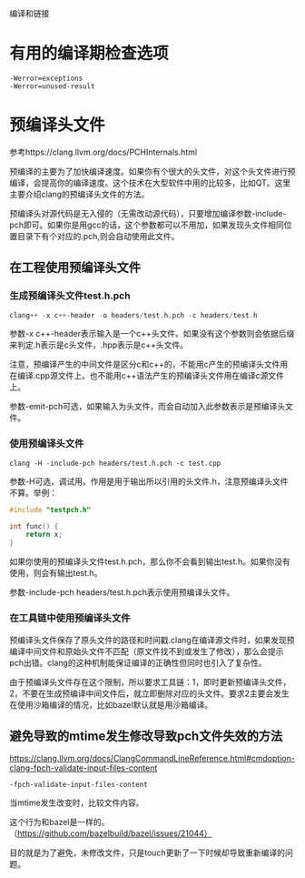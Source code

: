 编译和链接

# 有用的编译期检查选项

```
-Werror=exceptions
-Werror=unused-result
```



# 预编译头文件

参考https://clang.llvm.org/docs/PCHInternals.html

预编译的主要为了加快编译速度。如果你有个很大的头文件，对这个头文件进行预编译，会提高你的编译速度。这个技术在大型软件中用的比较多，比如QT。这里主要介绍clang的预编译头文件的方法。

预编译头对源代码是无入侵的（无需改动源代码），只要增加编译参数-include-pch即可。如果你是用gcc的话，这个参数都可以不用加，如果发现头文件相同位置目录下有个对应的.pch,则会自动使用此文件。

## 在工程使用预编译头文件

### 生成预编译头文件test.h.pch

```c++
clang++ -x c++-header -o headers/test.h.pch -c headers/test.h
```

参数-x c++-header表示输入是一个c++头文件。如果没有这个参数则会依据后缀来判定.h表示是c头文件，.hpp表示是c++头文件。

注意，预编译产生的中间文件是区分c和c++的，不能用c产生的预编译头文件用在编译.cpp源文件上。也不能用c++语法产生的预编译头文件用在编译c源文件上。

参数-emit-pch可选，如果输入为头文件，而会自动加入此参数表示是预编译头文件。

### 使用预编译头文件

```
clang -H -include-pch headers/test.h.pch -c test.cpp
```

参数-H可选，调试用。作用是用于输出所以引用的头文件.h，注意预编译头文件不算。举例：

```c++
#include "testpch.h"

int func() {
    return x;
}
```

如果你使用的预编译头文件test.h.pch，那么你不会看到输出test.h。如果你没有使用，则会有输出test.h。

参数-include-pch headers/test.h.pch表示使用预编译头文件。

### 在工具链中使用预编译头文件

预编译头文件保存了原头文件的路径和时间戳.clang在编译源文件时，如果发现预编译中间文件和原始头文件不匹配（原文件找不到或发生了修改），那么会提示pch出错。clang的这种机制能保证编译的正确性但同时也引入了复杂性。

由于预编译头文件存在这个限制，所以要求工具链：1，即时更新预编译头文件，2，不要在生成预编译中间文件后，就立即删除对应的头文件。要求2主要会发生在使用沙箱编译的情况，比如bazel默认就是用沙箱编译。

## 避免导致的mtime发生修改导致pch文件失效的方法

https://clang.llvm.org/docs/ClangCommandLineReference.html#cmdoption-clang-fpch-validate-input-files-content

```shell
-fpch-validate-input-files-content
```

当mtime发生改变时，比较文件内容。

这个行为和bazel是一样的。（https://github.com/bazelbuild/bazel/issues/21044）

目的就是为了避免，未修改文件，只是touch更新了一下时候却导致重新编译的问题。

